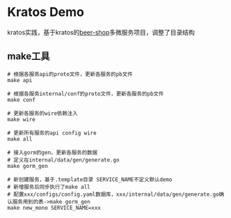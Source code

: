 # Kratos Demo

kratos实践，基于kratos的[beer-shop](https://github.com/go-kratos/beer-shop)多微服务项目，调整了目录结构

## make工具
```shell
# 根据各服务api的proto文件，更新各服务的pb文件
make api

# 根据各服务internal/conf的proto文件，更新各服务的pb文件
make conf

# 更新各服务的wire依赖注入
make wire

# 更新所有服务的api config wire  
make all

# 接入gorm的gen，更新各服务的数据
# 定义在internal/data/gen/generate.go
make gorm_gen

# 新创建服务，基于.template目录 SERVICE_NAME不定义默认demo
# 新增服务后同步执行了make all
# 配置xxx/configs/config.yaml数据库，xxx/internal/data/gen/generate.go确认服务用到的表->make gorm_gen
make new_mono SERVICE_NAME=xxx


```
